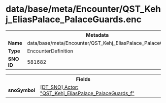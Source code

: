 <h1>data/base/meta/Encounter/QST_Kehj_EliasPalace_PalaceGuards.enc</h1><table><tr><th colspan="100%">Metadata</th></tr><tr><td><b>Name</b></td><td>data/base/meta/Encounter/QST_Kehj_EliasPalace_PalaceGuards.enc</td></tr><tr><td><b>Type</b></td><td>EncounterDefinition</td></tr><tr><td><b>SNO ID</b></td><td>581682</td></tr></table>

<table><tr><th colspan="100%">Fields</th></tr><tr><td><b>snoSymbol</b></td><td><a href="..\Actor\QST_Kehj_EliasPalace_PalaceGuards_f.acr.md">[DT_SNO] Actor: "QST_Kehj_EliasPalace_PalaceGuards_f"</a></td></tr></table>

